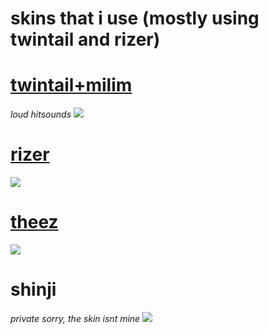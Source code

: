 

# skins that i use (mostly using twintail and rizer)


# [twintail+milim](https://www.dropbox.com/s/dbpkxobkoatv4fn/twintail%2Bmilim.osk?dl=0)
*loud hitsounds*
![](https://osu.ppy.sh/ss/15400529/d4ea)

# [rizer](https://www.dropbox.com/s/21fkb30xa5xcd51/shdewz%20v12.osk?dl=0)
![](https://osu.ppy.sh/ss/15400526/a5ca)

# [theez](https://theez.s-ul.eu/zHf87Cod)
![](https://osu.gatari.pw/ss/E6K1E7UO.jpg)


# shinji 
*private sorry, the skin isnt mine*
 ![](https://osu.ppy.sh/ss/15370331/5058)
